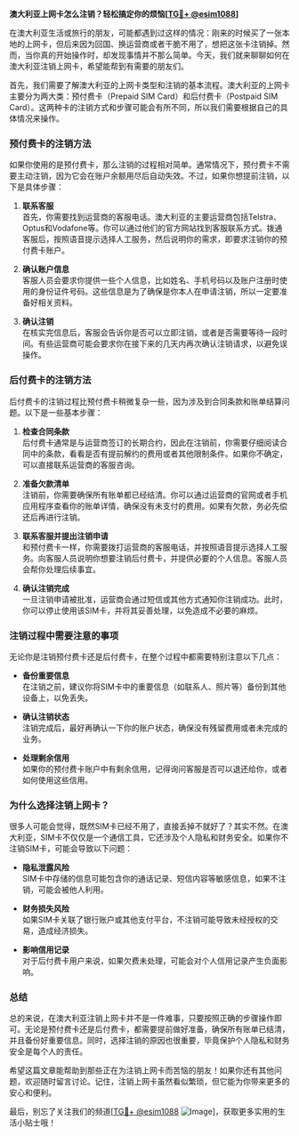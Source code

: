 **澳大利亚上网卡怎么注销？轻松搞定你的烦恼[[TG💪+ @esim1088](https://t.me/s/esim1088)]**

在澳大利亚生活或旅行的朋友，可能都遇到过这样的情况：刚来的时候买了一张本地的上网卡，但后来因为回国、换运营商或者干脆不用了，想把这张卡注销掉。然而，当你真的开始操作时，却发现事情并不那么简单。今天，我们就来聊聊如何在澳大利亚注销上网卡，希望能帮到有需要的朋友们。

首先，我们需要了解澳大利亚的上网卡类型和注销的基本流程。澳大利亚的上网卡主要分为两大类：预付费卡（Prepaid SIM Card）和后付费卡（Postpaid SIM Card）。这两种卡的注销方式和步骤可能会有所不同，所以我们需要根据自己的具体情况来操作。

### **预付费卡的注销方法**

如果你使用的是预付费卡，那么注销的过程相对简单。通常情况下，预付费卡不需要主动注销，因为它会在账户余额用尽后自动失效。不过，如果你想提前注销，以下是具体步骤：

1. **联系客服**  
   首先，你需要找到运营商的客服电话。澳大利亚的主要运营商包括Telstra、Optus和Vodafone等。你可以通过他们的官方网站找到客服联系方式。拨通客服后，按照语音提示选择人工服务，然后说明你的需求，即要求注销你的预付费卡账户。

2. **确认账户信息**  
   客服人员会要求你提供一些个人信息，比如姓名、手机号码以及账户注册时使用的身份证件号码。这些信息是为了确保是你本人在申请注销，所以一定要准备好相关资料。

3. **确认注销**  
   在核实完信息后，客服会告诉你是否可以立即注销，或者是否需要等待一段时间。有些运营商可能会要求你在接下来的几天内再次确认注销请求，以避免误操作。

### **后付费卡的注销方法**

后付费卡的注销过程比预付费卡稍微复杂一些，因为涉及到合同条款和账单结算问题。以下是一些基本步骤：

1. **检查合同条款**  
   后付费卡通常是与运营商签订的长期合约，因此在注销前，你需要仔细阅读合同中的条款，看看是否有提前解约的费用或者其他限制条件。如果你不确定，可以直接联系运营商的客服咨询。

2. **准备欠款清单**  
   注销前，你需要确保所有账单都已经结清。你可以通过运营商的官网或者手机应用程序查看你的账单详情，确保没有未支付的费用。如果有欠款，务必先偿还后再进行注销。

3. **联系客服并提出注销申请**  
   和预付费卡一样，你需要拨打运营商的客服电话，并按照语音提示选择人工服务。向客服人员说明你想要注销后付费卡，并提供必要的个人信息。客服人员会帮你处理后续事宜。

4. **确认注销完成**  
   一旦注销申请被批准，运营商会通过短信或其他方式通知你注销成功。此时，你可以停止使用该SIM卡，并将其妥善处理，以免造成不必要的麻烦。

### **注销过程中需要注意的事项**

无论你是注销预付费卡还是后付费卡，在整个过程中都需要特别注意以下几点：

- **备份重要信息**  
  在注销之前，建议你将SIM卡中的重要信息（如联系人、照片等）备份到其他设备上，以免丢失。

- **确认注销状态**  
  注销完成后，最好再确认一下你的账户状态，确保没有残留费用或者未完成的业务。

- **处理剩余信用**  
  如果你的预付费卡账户中有剩余信用，记得询问客服是否可以退还给你，或者如何使用这些信用。

### **为什么选择注销上网卡？**

很多人可能会觉得，既然SIM卡已经不用了，直接丢掉不就好了？其实不然。在澳大利亚，SIM卡不仅仅是一个通信工具，它还涉及个人隐私和财务安全。如果你不注销SIM卡，可能会导致以下问题：

- **隐私泄露风险**  
  SIM卡中存储的信息可能包含你的通话记录、短信内容等敏感信息，如果不注销，可能会被他人利用。

- **财务损失风险**  
  如果SIM卡关联了银行账户或其他支付平台，不注销可能导致未经授权的交易，造成经济损失。

- **影响信用记录**  
  对于后付费卡用户来说，如果欠费未处理，可能会对个人信用记录产生负面影响。

### **总结**

总的来说，在澳大利亚注销上网卡并不是一件难事，只要按照正确的步骤操作即可。无论是预付费卡还是后付费卡，都需要提前做好准备，确保所有账单已结清，并且备份好重要信息。同时，选择注销的原因也很重要，毕竟保护个人隐私和财务安全是每个人的责任。

希望这篇文章能帮助到那些正在为注销上网卡而苦恼的朋友！如果你还有其他问题，欢迎随时留言讨论。记住，注销上网卡虽然看似繁琐，但它能为你带来更多的安心和便利。

最后，别忘了关注我们的频道[[TG💪+ @esim1088](https://t.me/s/esim1088) ![Image](https://i.postimg.cc/4NQfJmqS/Snipaste-2025-05-13-00-14-12.png)]，获取更多实用的生活小贴士哦！